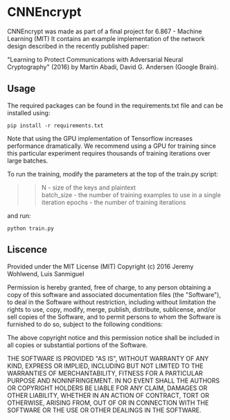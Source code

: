 # CNNEncrypt

CNNEncrypt was made as part of a final project for 6.867 - Machine Learning (MIT)
It contains an example implementation of the network design described in the recently published paper:

"Learning to Protect Communications with Adversarial Neural Cryptography" (2016) by  Martín Abadi, David G. Andersen (Google Brain).

## Usage 

The required packages can be found in the requirements.txt file and can be installed using:  

`pip install -r requirements.txt`

Note that using the GPU implementation of Tensorflow increases performance dramatically.
We recommend using a GPU for training since this particular 
experiment requires thousands of training iterations over large batches.

To run the training, modify the parameters at the top of the train.py script:   

> > N - size of the keys and plaintext  
> > batch_size - the number of training examples to use in a single iteration
> > epochs - the number of training iterations

and run:  

`python train.py`

## Liscence

Provided under the MIT License (MIT)
Copyright (c) 2016 Jeremy Wohlwend, Luis Sanmiguel

Permission is hereby granted, free of charge, to any person obtaining 
a copy of this software and associated documentation files (the "Software"),
to deal in the Software without restriction, including without limitation
the rights to use, copy, modify, merge, publish, distribute, sublicense,
and/or sell copies of the Software, and to permit persons to whom the Software
is furnished to do so, subject to the following conditions:

The above copyright notice and this permission notice shall be included
in all copies or substantial portions of the Software.

THE SOFTWARE IS PROVIDED "AS IS", WITHOUT WARRANTY OF ANY KIND, EXPRESS OR IMPLIED,
INCLUDING BUT NOT LIMITED TO THE WARRANTIES OF MERCHANTABILITY,
FITNESS FOR A PARTICULAR PURPOSE AND NONINFRINGEMENT. 
IN NO EVENT SHALL THE AUTHORS OR COPYRIGHT HOLDERS BE LIABLE FOR ANY CLAIM,
DAMAGES OR OTHER LIABILITY, WHETHER IN AN ACTION OF CONTRACT,
TORT OR OTHERWISE, ARISING FROM, OUT OF OR IN CONNECTION WITH THE SOFTWARE
OR THE USE OR OTHER DEALINGS IN THE SOFTWARE.
